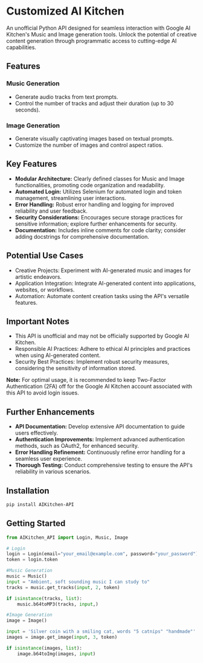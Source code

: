 
# Customized AI Kitchen

An unofficial Python API designed for seamless interaction with Google AI Kitchen's Music and Image generation tools. Unlock the potential of creative content generation through programmatic access to cutting-edge AI capabilities.

## Features

### Music Generation

- Generate audio tracks from text prompts.
- Control the number of tracks and adjust their duration (up to 30 seconds).

### Image Generation

- Generate visually captivating images based on textual prompts.
- Customize the number of images and control aspect ratios.

## Key Features

- **Modular Architecture:** Clearly defined classes for Music and Image functionalities, promoting code organization and readability.
- **Automated Login:** Utilizes Selenium for automated login and token management, streamlining user interactions.
- **Error Handling:** Robust error handling and logging for improved reliability and user feedback.
- **Security Considerations:** Encourages secure storage practices for sensitive information; explore further enhancements for security.
- **Documentation:** Includes inline comments for code clarity; consider adding docstrings for comprehensive documentation.

## Potential Use Cases

- Creative Projects: Experiment with AI-generated music and images for artistic endeavors.
- Application Integration: Integrate AI-generated content into applications, websites, or workflows.
- Automation: Automate content creation tasks using the API's versatile features.

## Important Notes

- This API is unofficial and may not be officially supported by Google AI Kitchen.
- Responsible AI Practices: Adhere to ethical AI principles and practices when using AI-generated content.
- Security Best Practices: Implement robust security measures, considering the sensitivity of information stored.

**Note:** For optimal usage, it is recommended to keep Two-Factor Authentication (2FA) off for the Google AI Kitchen account associated with this API to avoid login issues.

## Further Enhancements

- **API Documentation:** Develop extensive API documentation to guide users effectively.
- **Authentication Improvements:** Implement advanced authentication methods, such as OAuth2, for enhanced security.
- **Error Handling Refinement:** Continuously refine error handling for a seamless user experience.
- **Thorough Testing:** Conduct comprehensive testing to ensure the API's reliability in various scenarios.

## Installation

```bash
pip install AIKitchen-API
```

## Getting Started

```python
from AIKitchen_API import Login, Music, Image

# Login
login = Login(email="your_email@example.com", password="your_password")
token = login.token

#Music Generation
music = Music()
input = "Ambient, soft sounding music I can study to"
tracks = music.get_tracks(input, 2, token)

if isinstance(tracks, list):
    music.b64toMP3(tracks, input,)

#Image Generation 
image = Image()

input = 'Silver coin with a smiling cat, words "5 catnips" "handmade"'
images = image.get_image(input, 3, token)

if isinstance(images, list):
    image.b64toImg(images, input)
```
